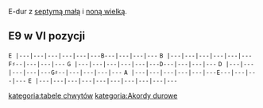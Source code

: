E-dur z [septymą małą](septyma_mała "wikilink") i [noną
wielką](nona_wielka "wikilink").

## E9 w VI pozycji

`E |---|---|---|---|---|---B---|---|---|---`
`B |---|---|---|---|---|---F♯--|---|---|---`
`G |---|---|---|---|---|---D---|---|---|---`
`D |---|---|---|---|---G♯--|---|---|---|---`
`A |---|---|---|---|---|---E---|---|---|---`
`E |---|---|---|---|---|---|---|---|---|---`

[kategoria:tabele chwytów](kategoria:tabele_chwytów "wikilink")
[kategoria:Akordy durowe](kategoria:Akordy_durowe "wikilink")